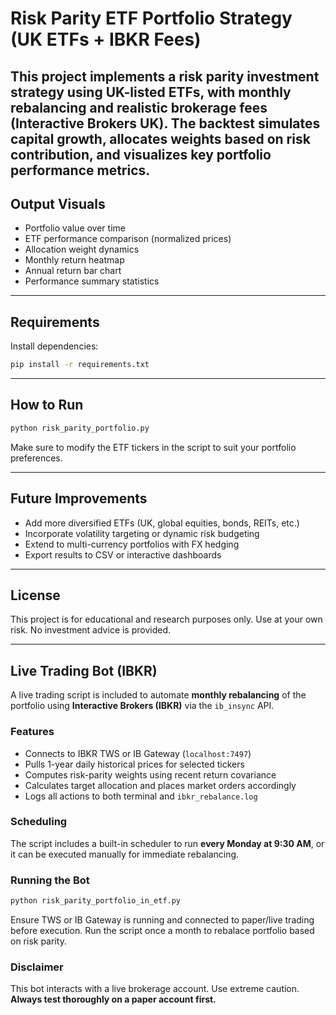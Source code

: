 # Risk Parity ETF Portfolio Strategy (UK ETFs + IBKR Fees)

This project implements a **risk parity investment strategy** using **UK-listed ETFs**, with **monthly rebalancing** and **realistic brokerage fees** (Interactive Brokers UK). The backtest simulates capital growth, allocates weights based on risk contribution, and visualizes key portfolio performance metrics.
---

## Output Visuals

- Portfolio value over time
- ETF performance comparison (normalized prices)
- Allocation weight dynamics
- Monthly return heatmap
- Annual return bar chart
- Performance summary statistics

---

## Requirements

Install dependencies:

```bash
pip install -r requirements.txt
```

---

##  How to Run

```bash
python risk_parity_portfolio.py
```

Make sure to modify the ETF tickers in the script to suit your portfolio preferences.

---

## Future Improvements

- Add more diversified ETFs (UK, global equities, bonds, REITs, etc.)
- Incorporate volatility targeting or dynamic risk budgeting
- Extend to multi-currency portfolios with FX hedging
- Export results to CSV or interactive dashboards

---

## License

This project is for educational and research purposes only. Use at your own risk. No investment advice is provided.

---

## Live Trading Bot (IBKR)

A live trading script is included to automate **monthly rebalancing** of the portfolio using **Interactive Brokers (IBKR)** via the `ib_insync` API.

### Features

- Connects to IBKR TWS or IB Gateway (`localhost:7497`)
- Pulls 1-year daily historical prices for selected tickers
- Computes risk-parity weights using recent return covariance
- Calculates target allocation and places market orders accordingly
- Logs all actions to both terminal and `ibkr_rebalance.log`

### Scheduling

The script includes a built-in scheduler to run **every Monday at 9:30 AM**, or it can be executed manually for immediate rebalancing.

### Running the Bot

```bash
python risk_parity_portfolio_in_etf.py
```

Ensure TWS or IB Gateway is running and connected to paper/live trading before execution. Run the script once a month to rebalace portfolio based on risk parity. 

### Disclaimer

This bot interacts with a live brokerage account. Use extreme caution. **Always test thoroughly on a paper account first.**
